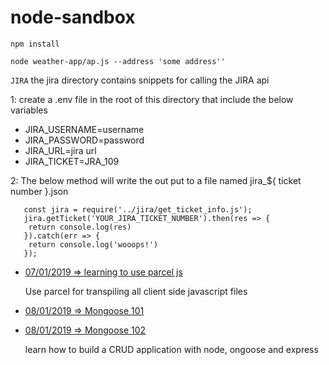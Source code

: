 # node-sandbox


```npm install ```
 
```node weather-app/ap.js --address 'some address''```





```JIRA```
the jira directory contains snippets for calling the JIRA api

1: create a .env file in the root of this directory that include the below variables
- JIRA_USERNAME=username
- JIRA_PASSWORD=password
- JIRA_URL=jira url
- JIRA_TICKET=JRA_109

2: The below method will write the out put to a file named jira_${ ticket number }.json

```
   const jira = require('../jira/get_ticket_info.js');
   jira.getTicket('YOUR_JIRA_TICKET_NUMBER').then(res => {
   	return console.log(res)
   }).catch(err => {
   	return console.log('wooops!')
   });

```




- [07/01/2019 => learning to use parcel js](https://parceljs.org/)
  
  Use parcel for transpiling all client side javascript files 

- [08/01/2019 => Mongoose 101](https://mongoosejs.com/)
- [08/01/2019 => Mongoose 102](https://developer.mozilla.org/en-US/docs/Learn/Server-side/Express_Nodejs/mongoose)
   
  learn how to build a CRUD application with node, ongoose and express





